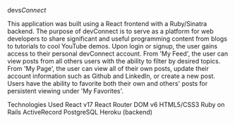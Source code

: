 devs<em>Connect</em>

This application was built using a React frontend with a Ruby/Sinatra backend. The purpose of devConnect is to serve as a platform for web developers to share significant and useful programming content from blogs to tutorials to cool YouTube demos. Upon login or signup, the user gains access to their personal devConnect account. From 'My Feed', the user can view posts from all others users with the ability to filter by desired topics. From 'My Page', the user can view all of their own posts, update their account information such as Github and LinkedIn, or create a new post. Users have the ability to favorite both their own and others' posts for persistent viewing under 'My Favorites'.

Technologies Used
React v17
React Router DOM v6
HTML5/CSS3
Ruby on Rails
ActiveRecord
PostgreSQL
Heroku (backend)

